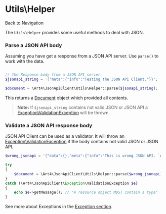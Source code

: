 # Utils\Helper
[Back to Navigation](README.md)

The `Utils\Helper` provides some useful methods to deal with JSON.

### Parse a JSON API body

Assuming you have get a response from a JSON API server. Use `parse()` to work with the data.

```php

// The Response body from a JSON API server
$jsonapi_string = '{"meta":{"info":"Testing the JSON API Client."}}';

$document = \Art4\JsonApiClient\Utils\Helper::parse($jsonapi_string);
```

This returns a [Document](objects-document.md) object which provided all contents.

> **Note:** If `$jsonapi_string` contains not valid JSON or JSON API a [Exception\ValidationException](exception-introduction.md#exceptionvalidationexception) will be thrown.

### Validate a JSON API response body

JSON API Client can be used as a validator. It will throw an [Exception\ValidationException](exception-introduction.md#exceptionvalidationexception) if the body contains not valid JSON or JSON API.

```php
$wrong_jsonapi = '{"data":{},"meta":{"info":"This is wrong JSON API. `data` has to be `null` or containing at least `type` and `id`."}}';

try
{
	$document = \Art4\JsonApiClient\Utils\Helper::parse($wrong_jsonapi);
}
catch (\Art4\JsonApiClient\Exception\ValidationException $e)
{
	echo $e->getMessage(); // "A resource object MUST contain a type"
}
```

See more about Exceptions in the [Exception section](exception-introduction.md).
